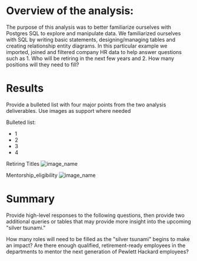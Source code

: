 # Overview of the analysis: 

The purpose of this analysis was to better familiarize ourselves with Postgres SQL to explore and manipulate data. We familiarized ourselves with SQL by writing basic statements, designing/managing tables and creating relationship entity diagrams. In this particular example we imported, joined and filtered company HR data to help answer questions such as 1. Who will be retiring in the next few years and 2. How many positions will they need to fill?

# Results

Provide a bulleted list with four major points from the two analysis deliverables. Use images as support where needed

Bulleted list:
* 1
* 2
* 3
* 4

Retiring Titles
![image_name](https://github.com/niklasax/Pewlett-Hackard-Analysis/blob/main/Unique_titles%20summary.png)

Mentorship_eligibility
![image_name](https://github.com/niklasax/Pewlett-Hackard-Analysis/blob/main/Mentorship_eligibility%20summary.png)


# Summary 

Provide high-level responses to the following questions, then provide two additional queries or tables that may provide more insight into the upcoming "silver tsunami."

How many roles will need to be filled as the "silver tsunami" begins to make an impact?
Are there enough qualified, retirement-ready employees in the departments to mentor the next generation of Pewlett Hackard employees?
